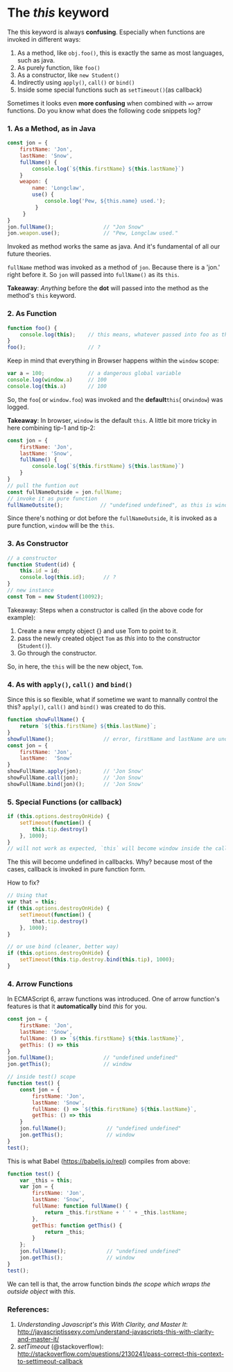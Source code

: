 # The **_this_** keyword

The this keyword is always **confusing**. Especially when functions are invoked in different ways:

1. As a method, like `obj.foo()`, this is exactly the same as most languages, such as java.
2. As purely function, like `foo()`
3. As a constructor, like `new Student()`
4. Indirectly using `apply()`, `call()` or `bind()`
5. Inside some special functions such as `setTimeout()`(as callback)

Sometimes it looks even **more confusing** when combined with `=>` arrow functions. Do you know what does the following code snippets log?

### 1. As a Method, as in Java
```js
const jon = {    
    firstName: 'Jon',    
    lastName: 'Snow',
    fullName() {        
        console.log(`${this.firstName} ${this.lastName}`)                    
    }
    weapon: {
        name: 'Longclaw',
        use() {
            console.log('Pew, ${this.name} used.');
         }
     }
}
jon.fullName();                // "Jon Snow"
jon.weapon.use();              // "Pew, Longclaw used."
```
Invoked as method works the same as java. And it's fundamental of all our future theories.

`fullName` method was invoked as a method of `jon`. Because there is a 'jon.' right before it. So `jon` will passed into `fullName()` as its `this`.

**Takeaway**: _Anything_ before the **dot** will passed into the method as the method's `this` keyword.

### 2. As Function

```js
function foo() {
    console.log(this);    // this means, whatever passed into foo as this
}
foo();                    // ?
```

Keep in mind that everything in Browser happens within the `window` scope:

```js
var a = 100;              // a dangerous global variable
console.log(window.a)     // 100
console.log(this.a)       // 100
```

So, the `foo`\( or `window.foo`\) was invoked and the **default**`this`\( or`window`\) was logged.

**Takeaway**: In browser, `window` is the default `this`.
A little bit more tricky in here combining tip-1 and tip-2:

```js
const jon = {
    firstName: 'Jon',
    lastName: 'Snow',
    fullName() { 
        console.log(`${this.firstName} ${this.lastName}`)
    }
}
// pull the funtion out
const fullNameOutside = jon.fullName;
// invoke it as pure function
fullNameOutsite();            // "undefined undefined", as this is window
```
Since there's nothing or dot before the `fullNameOutside`, it is invoked as a pure function, `window` will be the `this`. 

### 3. As Constructor
```js
// a constructor
function Student(id) {
    this.id = id;
    console.log(this.id);      // ?
}
// new instance
const Tom = new Student(10092);
```

Takeaway: Steps when a constructor is called \(in the above code for example\):

1. Create a new empty object {} and use Tom to point to it.
2. pass the newly created object `Tom` as _this_ into to the constructor \(`Student()`\).
3. Go through the constructor.

So, in here, the `this` will be the new object, `Tom`.

### 4. As with `apply()`, `call()` and `bind()`
Since this is so flexible, what if sometime we want to mannally control the this? `apply()`, `call()` and `bind()` was created to do this.
```js
function showFullName() {
    return `${this.firstName} ${this.lastName}`;
}
showFullName();                // error, firstName and lastName are undefined
const jon = {
    firstName: 'Jon',
    lastName:  'Snow'
}
showFullName.apply(jon);       // 'Jon Snow'
showFullName.call(jon);        // 'Jon Snow'
showFullName.bind(jon)();      // 'Jon Snow'
```
### 5. Special Functions (or callback)
```js
if (this.options.destroyOnHide) {
    setTimeout(function() { 
        this.tip.destroy()
    }, 1000);
}
// will not work as expected, `this` will become window inside the callback.
```

The this will become undefined in callbacks. Why? because most of the cases, callback is invoked in pure function form.

How to fix?
```js
// Using that
var that = this;
if (this.options.destroyOnHide) {
    setTimeout(function() {
        that.tip.destroy()
    }, 1000);
}

// or use bind (cleaner, better way)
if (this.options.destroyOnHide) {
    setTimeout(this.tip.destroy.bind(this.tip), 1000);
}
```

### 4. Arrow Functions

In ECMAScript 6, arraw functions was introduced. One of arrow function's features is that it **automatically** bind _this_ for you.
```js
const jon = {
    firstName: 'Jon',
    lastName: 'Snow',
    fullName: () => `${this.firstName} ${this.lastName}`,
    getThis: () => this
}
jon.fullName();                // "undefined undefined"
jon.getThis();                 // window

// inside test() scope
function test() {
    const jon = {
        firstName: 'Jon',
        lastName: 'Snow',
        fullName: () => `${this.firstName} ${this.lastName}`,
        getThis: () => this
    }
    jon.fullName();             // "undefined undefined"
    jon.getThis();              // window
}
test();
```
This is what Babel (https://babeljs.io/repl) compiles from above:

```js
function test() {
    var _this = this;
    var jon = {
        firstName: 'Jon',
        lastName: 'Snow',
        fullName: function fullName() {
            return _this.firstName + ' ' + _this.lastName;
        },
        getThis: function getThis() {
            return _this;
        }
    };
    jon.fullName();             // "undefined undefined"
    jon.getThis();              // window
}
test();
```
We can tell is that, the arrow function binds _the scope which wraps the outside object_ with _this_.

### References:
1. _Understanding Javascript's this With Clarity, and Master It_: [http:\/\/javascriptissexy.com\/understand-javascripts-this-with-clarity-and-master-it\/](http://javascriptissexy.com/understand-javascripts-this-with-clarity-and-master-it/)
2. _setTimeout_ (@stackoverflow): http://stackoverflow.com/questions/2130241/pass-correct-this-context-to-settimeout-callback
